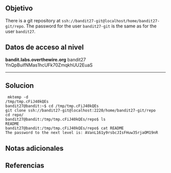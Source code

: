 ## Objetivo
There is a git repository at `ssh://bandit27-git@localhost/home/bandit27-git/repo`. The password for the user `bandit27-git` is the same as for the user `bandit27`.

## Datos de acceso al nivel
**bandit.labs.overthewire.org**
bandit27
YnQpBuifNMas1hcUFk70ZmqkhUU2EuaS
****** 
## Solucion
```
 mktemp -d
/tmp/tmp.cFiJ40kQEs
bandit27@bandit:~$ cd /tmp/tmp.cFiJ40kQEs
git clone ssh://bandit27-git@localhost:2220/home/bandit27-git/repo
cd repo/
bandit27@bandit:/tmp/tmp.cFiJ40kQEs/repo$ ls
README
bandit27@bandit:/tmp/tmp.cFiJ40kQEs/repo$ cat README 
The password to the next level is: AVanL161y9rsbcJIsFHuw35rjaOM19nR

```
## Notas adicionales 

## Referencias